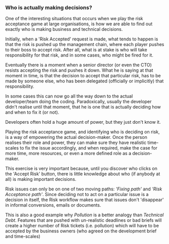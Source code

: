 ### Who is actually making decisions?

One of the interesting situations that occurs when we play the risk acceptance game at large organisations, is how we are able to find out exactly who is making business and technical decisions.

Initially, when a 'Risk Accepted' request is made, what tends to happen is that the risk is pushed up the management chain, where each player pushes to their boss to accept risk. After all, what is at stake is who will take responsibility for that risk, and in some cases, who might be fired for it.

Eventually there is a moment when a senior director (or even the CTO) resists accepting the risk and pushes it down. What he is saying at that moment in time, is that the decision to accept that particular risk, has to be made by someone else, who has been delegated (officially or implicitly) that responsibility.

In some cases this can now go all the way down to the actual developer/team doing the coding. Paradoxically, usually the developer didn't realise until that moment, that he is one that is actually deciding how and when to fix it (or not).

Developers often hold a huge amount of power, but they just don't know it.

Playing the risk acceptance game, and identifying who is deciding on risk, is a way of empowering the actual decision-maker. Once the person realises their role and power, they can make sure they have realistic time-scales to fix the issue accordingly, and when required, make the case for more time, more resources, or even a more defined role as a decision-maker.

This exercise is very important because, until you discover who clicks on the 'Accept Risk' button, there is little knowledge about who (if anybody at all) is making important decisions.

Risk issues can only be on one of two moving paths: _'Fixing path'_ and _'Risk Acceptance path'_. Since deciding not to act on a particular issue is a decision in itself, the Risk workflow makes sure that issues don't 'disappear' in informal conversions, emails or documents.

This is also a good example why _Pollution_ is a better analogy than _Technical Debt_. Features that are pushed with un-realistic deadlines or bad briefs will create a higher number of Risk tickets (i.e. pollution) which will have to be accepted by the business owners (who agreed on the development brief and time-scales)
